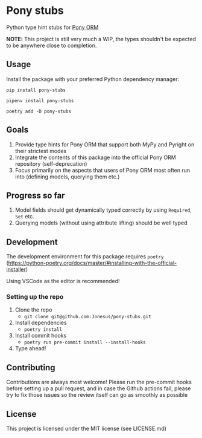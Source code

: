 # Pony stubs

Python type hint stubs for [Pony ORM](https://github.com/ponyorm/pony)

**NOTE:** This project is still very much a WIP, the types shouldn't be expected to be anywhere close to completion.

## Usage
Install the package with your preferred Python dependency manager:
```
pip install pony-stubs

pipenv install pony-stubs

poetry add -D pony-stubs
```

## Goals
1. Provide type hints for Pony ORM that support both MyPy and Pyright on their strictest modes
2. Integrate the contents of this package into the official Pony ORM repository (self-deprecation)
3. Focus primarily on the aspects that users of Pony ORM most often run into (defining models, querying them etc.)

## Progress so far
1. Model fields should get dynamically typed correctly by using `Required`, `Set` etc.
2. Querying models (without using attribute lifting) should be well typed

## Development
The development environment for this package requires `poetry` (https://python-poetry.org/docs/master/#installing-with-the-official-installer)

Using VSCode as the editor is recommended!

### Setting up the repo
1. Clone the repo
    - `git clone git@github.com:Jonesus/pony-stubs.git`
2. Install dependencies
    - `poetry install`
3. Install commit hooks
    - `poetry run pre-commit install --install-hooks`
4. Type ahead!

## Contributing
Contributions are always most welcome! Please run the pre-commit hooks before setting up a pull request, and in case the Github actions fail, please try to fix those issues so the review itself can go as smoothly as possible

## License
This project is licensed under the MIT license (see LICENSE.md)
